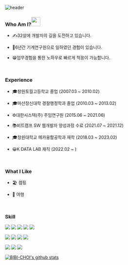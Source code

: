 ![header](https://capsule-render.vercel.app/api?type=waving&color=auto&height=300&section=header&text=Hi,%20I'm%20silbia&fontSize=90)

### Who Am I?<img src="https://raw.githubusercontent.com/MartinHeinz/MartinHeinz/master/wave.gif" width="30px" style="max-width: 100%;">
- ✍32살에 개발자의 길을 도전하고 있습니다.

- 👔6년간 기계연구원으로 일하였던 경험이 있습니다.

- 😁업무경험을 통한 노하우로 빠르게 적응이 가능합니다.

<br/>

### Experience
- 🎓창원토월고등학교 졸업 (2007.03 ~ 2010.02)

- 🎓마산창신대학 경찰행정학과 졸업 (2010.03 ~ 2013.02)

- ⚙대한시스텍(주) 주임연구원 (2015.06 ~ 2021.06)

- 📚비트캠프 SW 웹개발자 양성과정 수료 (2021.07 ~ 2021.12)

- 🎓창원대학교 메카융합공학과 재학 (2018.03 ~ 2023.02)

- 😀K DATA LAB 재직 (2022.02 ~ )
<br/>

### What I Like
- 🏖 캠핑

- 🚙 여행
<br/>

### Skill
<p>
  <img src="https://img.shields.io/badge/java-007396?style=for-the-badge&logo=java&logoColor=white"> 
  <img src="https://img.shields.io/badge/html5-E34F26?style=for-the-badge&logo=html5&logoColor=white"> 
  <img src="https://img.shields.io/badge/css-1572B6?style=for-the-badge&logo=css3&logoColor=white"> 
  <img src="https://img.shields.io/badge/javascript-F7DF1E?style=for-the-badge&logo=javascript&logoColor=black"> 
  <img src="https://img.shields.io/badge/jquery-0769AD?style=for-the-badge&logo=jquery&logoColor=white">
  <br/>
</p>
<p>
  <img src="https://img.shields.io/badge/oracle-F80000?style=for-the-badge&logo=oracle&logoColor=white"> 
  <img src="https://img.shields.io/badge/mysql-4479A1?style=for-the-badge&logo=mysql&logoColor=white">   
  <img src="https://img.shields.io/badge/spring-6DB33F?style=for-the-badge&logo=spring&logoColor=white"> 
  <img src="https://img.shields.io/badge/bootstrap-7952B3?style=for-the-badge&logo=bootstrap&logoColor=white">
  <br/>
</p>
<p>
  <img src="https://img.shields.io/badge/github-181717?style=for-the-badge&logo=github&logoColor=white">
  <img src="https://img.shields.io/badge/git-F05032?style=for-the-badge&logo=git&logoColor=white">
  <img src="https://img.shields.io/badge/notion-000000?style=for-the-badge&logo=notion&logoColor=white">
  <br/>
</p>


[![BIBI-CHOI's github stats](https://github-readme-stats.vercel.app/api/top-langs/?username=BIBI-CHOI&show_icons=true&hide_border=true&title_color=004386&icon_color=004386&layout=compact)](https://github.com/BIBI-CHOI)



 
